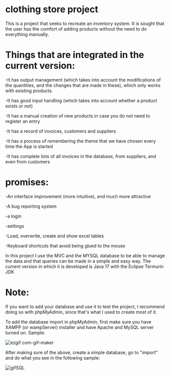 # clothing store project

This is a project that seeks to recreate an inventory system. It is sought that the user has the comfort of adding products without the need
to do everything manually.

# Things that are integrated in the current version:

-It has output management (which takes into account the modifications of the quantities, and the changes that are made in these), which only works with existing products.

-It has good input handling (which takes into account whether a product exists or not)

-It has a manual creation of new products in case you do not need to register an entry

-It has a record of invoices, customers and suppliers

-It has a process of remembering the theme that we have chosen every time the App is started

-It has complete lists of all invoices in the database, from suppliers, and even from customers


# promises:

-An interface improvement (more intuitive), and much more attractive

-A bug reporting system

-a login

-settings

-Load, overwrite, create and show excel tables

-Keyboard shortcuts that avoid being glued to the mouse


In this project I use the MVC and the MYSQL database to be able to manage the data and that queries can be made in a simple and easy way. The current version in which it is developed is Java 17 with the Eclipse Termurin JDK

# Note:

If you want to add your database and use it to test the project, I recommend doing so with phpMyAdmin, since that's what I used to create most of it.

To add the database import in phpMyAdmin, first make sure you have XAMPP (or wampServer) installer and have Apache and MySQL server turned on. Sample:

  ![ezgif com-gif-maker](https://user-images.githubusercontent.com/114286961/212016315-24762572-aac7-4572-b334-21d60b98d0ce.gif)


After making sure of the above, create a simple database, go to "import" and do what you see in the following sample:


  ![gifSQL](https://user-images.githubusercontent.com/114286961/212017470-525da89d-6d1d-4f11-bdff-74314c2acb9f.gif)




